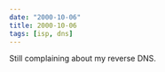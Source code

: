 ```yaml
---
date: "2000-10-06"
title: 2000-10-06
tags: [isp, dns]
---
```

Still complaining about my reverse DNS.

